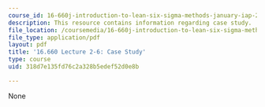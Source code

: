 ```yaml
---
course_id: 16-660j-introduction-to-lean-six-sigma-methods-january-iap-2012
description: This resource contains information regarding case study.
file_location: /coursemedia/16-660j-introduction-to-lean-six-sigma-methods-january-iap-2012/318d7e135fd76c2a328b5edef52d0e8b_MIT16_660JIAP12_2-6Case.pdf
file_type: application/pdf
layout: pdf
title: '16.660 Lecture 2-6: Case Study'
type: course
uid: 318d7e135fd76c2a328b5edef52d0e8b

---
```

None